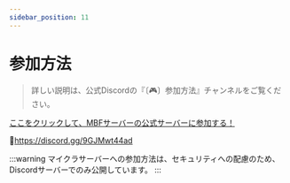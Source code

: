```yaml
---
sidebar_position: 11
---
```

# 参加方法
> 詳しい説明は、公式Discordの『〔🎮〕参加方法』チャンネルをご覧ください。


[ここをクリックして、MBFサーバーの公式サーバーに参加する！](https://discord.gg/9GJMwt44ad)

🔗https://discord.gg/9GJMwt44ad

:::warning
マイクラサーバーへの参加方法は、セキュリティへの配慮のため、Discordサーバーでのみ公開しています。
:::